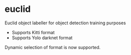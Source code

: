 # euclid
Euclid object labeller for object detection training purposes

- Supports Kitti format
- Supports Yolo darknet format

Dynamic selection of format is now supported.